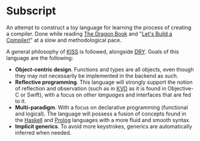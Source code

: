 Subscript
=========

An attempt to construct a toy language for learning the process of creating a compiler. Done while reading [The Dragon Book](http://en.wikipedia.org/wiki/Compilers:_Principles,_Techniques,_and_Tools) and "[Let's Build a Compiler!](http://compilers.iecc.com/crenshaw/)" at a slow and methodological pace.

A general philosophy of [KISS](http://en.wikipedia.org/wiki/KISS_principle) is followed, alongside [DRY](http://en.wikipedia.org/wiki/Don't_repeat_yourself). Goals of this language are the following:

  - **Object-centric design**. Functions and types are all objects, even though they may not necessarily be implemented in the backend as such.
  - **Reflective programming**. This language will strongly support the notion of reflection and observation (such as in [KVO](https://developer.apple.com/library/ios/documentation/Cocoa/Conceptual/KeyValueObserving/KeyValueObserving.html) as it is found in Objective-C or Swift), with a focus on *other languages* and interfaces that are fed to it.
  - **Multi-paradigm**. With a focus on declarative programming (functional and logical). The language will possess a fusion of concepts found in the [Haskell](https://www.haskell.org) and [Prolog](http://en.wikipedia.org/wiki/Prolog) languages with a more fluid and smooth syntax.
  - **Implicit generics**. To avoid more keystrokes, generics are automatically inferred when needed.